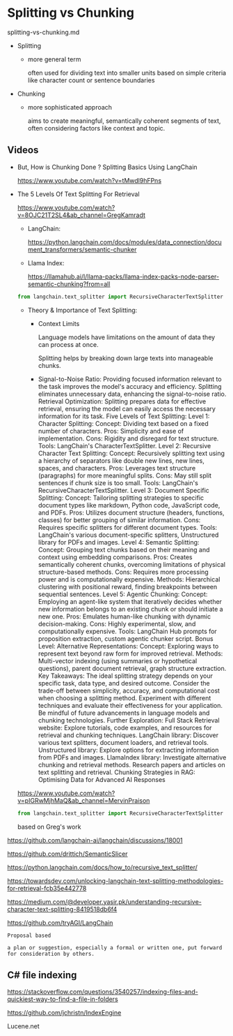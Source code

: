 # Splitting vs Chunking


splitting-vs-chunking.md


*   Splitting 

    *   more general term
    
        often used for dividing text into smaller units based on simple criteria like character count or sentence boundaries
        
*   Chunking

    *   more sophisticated approach 
    
        aims to create meaningful, semantically coherent segments of text, often considering factors like context and topic. 

## Videos

*   But, How is Chunking Done ? Splitting Basics Using LangChain

    https://www.youtube.com/watch?v=tMwdl9hFPns


*   The 5 Levels Of Text Splitting For Retrieval

    https://www.youtube.com/watch?v=8OJC21T2SL4&ab_channel=GregKamradt

    *   LangChain: 

        https://python.langchain.com/docs/modules/data_connection/document_transformers/semantic-chunker

    *   Llama Index: 

        https://llamahub.ai/l/llama-packs/llama-index-packs-node-parser-semantic-chunking?from=all

    ```python
    from langchain.text_splitter import RecursiveCharacterTextSplitter
    ```

    *   Theory & Importance of Text Splitting:
    
        *   Context Limits
        
            Language models have limitations on the amount of data they can process at once.
            
            Splitting helps by breaking down large texts into manageable chunks.

        *   Signal-to-Noise Ratio: Providing focused information relevant to the task improves the model's accuracy and efficiency. Splitting eliminates unnecessary data, enhancing the signal-to-noise ratio.
    Retrieval Optimization: Splitting prepares data for effective retrieval, ensuring the model can easily access the necessary information for its task.
    Five Levels of Text Splitting:
    Level 1: Character Splitting:
    Concept: Dividing text based on a fixed number of characters.
    Pros: Simplicity and ease of implementation.
    Cons: Rigidity and disregard for text structure.
    Tools: LangChain's CharacterTextSplitter.
    Level 2: Recursive Character Text Splitting:
    Concept: Recursively splitting text using a hierarchy of separators like double new lines, new lines, spaces, and characters.
    Pros: Leverages text structure (paragraphs) for more meaningful splits.
    Cons: May still split sentences if chunk size is too small.
    Tools: LangChain's RecursiveCharacterTextSplitter.
    Level 3: Document Specific Splitting:
    Concept: Tailoring splitting strategies to specific document types like markdown, Python code, JavaScript code, and PDFs.
    Pros: Utilizes document structure (headers, functions, classes) for better grouping of similar information.
    Cons: Requires specific splitters for different document types.
    Tools: LangChain's various document-specific splitters, Unstructured library for PDFs and images.
    Level 4: Semantic Splitting:
    Concept: Grouping text chunks based on their meaning and context using embedding comparisons.
    Pros: Creates semantically coherent chunks, overcoming limitations of physical structure-based methods.
    Cons: Requires more processing power and is computationally expensive.
    Methods: Hierarchical clustering with positional reward, finding breakpoints between sequential sentences.
    Level 5: Agentic Chunking:
    Concept: Employing an agent-like system that iteratively decides whether new information belongs to an existing chunk or should initiate a new one.
    Pros: Emulates human-like chunking with dynamic decision-making.
    Cons: Highly experimental, slow, and computationally expensive.
    Tools: LangChain Hub prompts for proposition extraction, custom agentic chunker script.
    Bonus Level: Alternative Representations:
    Concept: Exploring ways to represent text beyond raw form for improved retrieval.
    Methods: Multi-vector indexing (using summaries or hypothetical questions), parent document retrieval, graph structure extraction.
    Key Takeaways:
    The ideal splitting strategy depends on your specific task, data type, and desired outcome.
    Consider the trade-off between simplicity, accuracy, and computational cost when choosing a splitting method.
    Experiment with different techniques and evaluate their effectiveness for your application.
    Be mindful of future advancements in language models and chunking technologies.
    Further Exploration:
    Full Stack Retrieval website: Explore tutorials, code examples, and resources for retrieval and chunking techniques.
    LangChain library: Discover various text splitters, document loaders, and retrieval tools.
    Unstructured library: Explore options for extracting information from PDFs and images.
    LlamaIndex library: Investigate alternative chunking and retrieval methods.
    Research papers and articles on text splitting and retrieval.
    Chunking Strategies in RAG: Optimising Data for Advanced AI Responses

    https://www.youtube.com/watch?v=pIGRwMjhMaQ&ab_channel=MervinPraison

    ```python
    from langchain.text_splitter import RecursiveCharacterTextSplitter
    ```

    based on Greg's work

https://github.com/langchain-ai/langchain/discussions/18001

https://github.com/drittich/SemanticSlicer

https://python.langchain.com/docs/how_to/recursive_text_splitter/

https://towardsdev.com/unlocking-langchain-text-splitting-methodologies-for-retrieval-fcb35e442778

https://medium.com/@developer.yasir.pk/understanding-recursive-character-text-splitting-8419518db6f4

https://github.com/tryAGI/LangChain

    Proposal based

    a plan or suggestion, especially a formal or written one, put forward for consideration by others.






## C# file indexing

https://stackoverflow.com/questions/3540257/indexing-files-and-quickiest-way-to-find-a-file-in-folders

https://github.com/jchristn/IndexEngine

Lucene.net 

